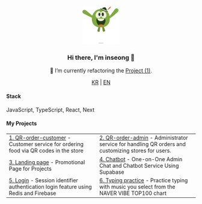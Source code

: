 <div align="center">  
  <a href="https://inseong-landing-page.vercel.app/" alt="페이지 이동" target="_blank">
    <img src="./src/WeTransfer.gif" width="100"> 
  </a>

  <h3>Hi there, I'm inseong 👋</h3>

  <p>
    🔧 I’m currently refactoring the 
    <a href="https://github.com/inseong01/QR-order-customer" target="_blank">Project (1)</a>.
  </p>

  <p align="center"> 
    <a href="README.md"><span>KR</span></a> |  
    <a href="README_EN.md"><span>EN</span></a> 
  </p>

  <h4 align="left">Stack</h4>
  <p align="left">JavaScript, TypeScript, React, Next</p>

  <h4 align="left">My Projects</h4>
    <table align="center">
        <tr> 
            <td>
                <a href="https://github.com/inseong01/QR-order-customer">1. QR-order-customer</a> 
                - Customer service for ordering food via QR codes in the store
            </td> 
            <td>
                <a href="https://github.com/inseong01/QR-order-admin">2. QR-order-admin</a> 
                - Administrator service for handling QR orders and customizing stores for users.
            </td> 
        </tr> 
        <tr>
            <td>
                <a href="https://github.com/inseong01/landing-page">3. Landing page</a>
                - Promotional Page for Projects
            </td>
            <td>
                <a href="https://github.com/inseong01/chatBot">4. Chatbot</a> 
                - One-on-One Admin Chat and Chatbot Service Using Supabase
            </td>
        </tr>
        <tr>
            <td>
                <a href="https://github.com/inseong01/login">5. Login</a> 
                - Session identifier authentication login feature using Redis and Firebase
            </td>
            <td>
                <a href="https://github.com/inseong01/typing-practice">6. Typing practice</a> 
                - Practice typing with music you select from the NAVER VIBE TOP100 chart
            </td>            
        </tr>
    </table>
<div>
